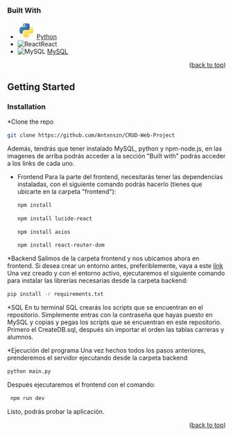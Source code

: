 ### Built With

* <img href="https://www.python.org/" src="https://raw.githubusercontent.com/devicons/devicon/master/icons/python/python-original.svg" alt="Python" width="40" height="40"> [Python](https://www.python.org/)
* <img href="https://reactjs.org/" src="https://img.shields.io/badge/React-20232A?style=for-the-badge&logo=react&logoColor=61DAFB" alt="React" width="auto" height="40">React</img>
* <img src="https://camo.githubusercontent.com/7ffe065f0566855ccc002dbc7a6d5bb115dbebd7f7d6fc84199c7e4ff4359aba/68747470733a2f2f7777772e766563746f726c6f676f2e7a6f6e652f6c6f676f732f6d7973716c2f6d7973716c2d617232312e737667" alt="MySQL" width="auto" height="40"> [MySQL](https://www.mysql.com/)


<p align="right">(<a href="#readme-top">back to top</a>)</p>

<!-- GETTING STARTED -->
## Getting Started

### Installation

 *Clone the repo
   ```sh
   git clone https://github.com/Antxnszn/CRUD-Web-Project
   ```

Además, tendrás que tener instalado MySQL, python y npm-node.js, en las imagenes de arriba podrás acceder a la sección "Built with" podrás acceder a los links de cada uno.

* Frontend
  Para la parte del frontend, necesitarás tener las dependencias instaladas, con el siguiente comando podrás hacerlo (tienes que ubicarte en la carpeta "frontend"):
  ```sh
  npm install
  ```
  ```sh
  npm install lucide-react
  ```
  ```sh
  npm install axios
  ```
  
  ```sh
  npm install react-router-dom
  ```
*Backend
Salimos de la carpeta frontend y nos ubicamos ahora en frontend. Si desea crear un entorno antes, preferiblemente, vaya a este <a href="https://docs.python.org/es/3.13/tutorial/venv.html">link</a>
Una vez creado y con el entorno activo, ejecutaremos el siguiente comando para instalar las librerías necesarias desde la carpeta backend:
  ```sh
  pip install -r requirements.txt
  ```
*SQL
En tu terminal SQL crearás los scripts que se encuentran en el repositorio. Simplemente entras con la contraseña que hayas puesto en MySQL y copias y pegas los scripts que se encuentran en este repositorio.
Primero el CreateDB.sql, después sin importar el orden las tablas carreras y alumnos.

*Ejecución del programa
Una vez hechos todos los pasos anteriores, prenderemos el servidor ejecutando desde la carpeta backend
  ```sh
  python main.py
  ```
Después ejecutaremos el frontend con el comando:
 ```sh
  npm run dev
  ```
 Listo, podrás probar la aplicación.

<p align="right">(<a href="#readme-top">back to top</a>)</p>














<!-- MARKDOWN LINKS & IMAGES -->

[Python.py]: https://raw.githubusercontent.com/devicons/devicon/master/icons/python/python-original.svg
[Python-url]: https://www.python.org/
[React.js]: https://img.shields.io/badge/React-20232A?style=for-the-badge&logo=react&logoColor=61DAFB
[React-url]: https://reactjs.org/
[MySQLimg]: https://camo.githubusercontent.com/7ffe065f0566855ccc002dbc7a6d5bb115dbebd7f7d6fc84199c7e4ff4359aba/68747470733a2f2f7777772e766563746f726c6f676f2e7a6f6e652f6c6f676f732f6d7973716c2f6d7973716c2d617232312e737667
[MySQL-url]: https://www.mysql.com/

